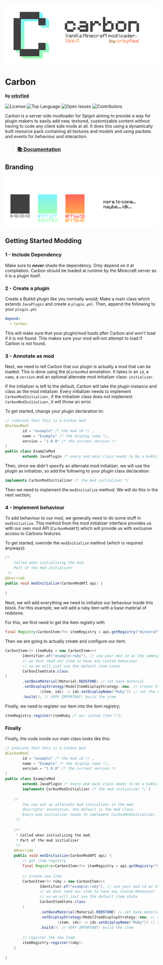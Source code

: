 ![Logo](project/logo_full_no_border.png)

# Carbon
#### by [orbyfied](https://github.com/orbyfied)

![License](https://img.shields.io/github/license/orbyfied/carbon?color=%23ffc)
![Top Language](https://img.shields.io/github/languages/top/orbyfied/carbon?color=0000)
![Open Issues](https://img.shields.io/github/issues-raw/orbyfied/carbon?color=%23ffc412)
![Contributors](https://img.shields.io/github/contributors/orbyfied/carbon)

Carbon is a server side modloader for Spigot
aiming to provide a way for plugin makers to easily
add new, textured, customizable content without having
to code any client side mods at all. It does this using
a dynamically built resource pack containing all textures
and models and using packets and events for behaviour and 
interaction.

>### [📚 Documentation](https://github.com/orbyfied/carbon/wiki)

## Branding
![Main Color Palette](project/color_palette.png)

## Getting Started Modding

### 1 - Include Dependency
Make sure to ***never*** shade the dependency.
Only depend on it at compilation. Carbon should be
loaded at runtime by the Minecraft server as it is
a plugin itself.

### 2 - Create a plugin
Create a Bukkit plugin like you normally would;
Make a main class which extends `JavaPlugin` and
create a `plugin.yml`. Then, append the following to your `plugin.yml`
```yaml
depend:
  - Carbon
```
This will make sure that your plugin/mod loads after
Carbon and won't load if it is not found. This makes
sure your mod will not attempt to load if Carbon is not found.

### 3 - Annotate as mod
Next, we need to tell Carbon that our plugin is actually
a mod that can be loaded. This is done using the `@CarbonMod`
annotation. It takes in an `id`, a `name`, a `version` and an
optional alternate mod initializer class: `initializer`.

If the initializer is left to the default, Carbon will take the
plugin instance and class as the mod initializer. Every initializer needs
to implement `CarbonModInitializer`, if the initializer class does not implement
`CarbonModInitializer`, it will throw an error. 

To get started, change your plugin declaration to:
```java
// indicate that this is a Carbon mod
@CarbonMod(
        id = "example" /* the mod id */ ,
        name = "Example" /* the display name */,
        version = "1.0.0" /* the current version */
)
public class ExampleMod
        extends JavaPlugin /* every mod main class needs to be a bukkit plugin */
```
Then, since we didn't specify an alternate mod initializer,
we will use the plugin as initializer, so add the following to your plugin
class declaration:
```java
implements CarbonModInitializer /* the mod initializer */
```
Then we need to implement the `modInitialize` method.
We will do this in the next section;

### 4 - Implement behaviour
To add behaviour to our mod, we generally need to do some stuff
in `modInitialize`. This method from the mod initializer interface 
provides us with our own mod API (`CarbonModAPI`) which will
provide us with exclusive access to Carbons features.

To get started, override the `modInitialize` method (which is required anyways):
```java
/*
    Called when initializing the mod.
    Part of the mod initializer
 */
@Override
public void modInitialize(CarbonModAPI api) {
    
}
```

Next, we will add everything we need to initialize our behaviour 
inside this block. For this example, we will add a ruby
item with a base material of redstone.

For this, we first need to get the item registry with
```java
final Registry<CarbonItem<?>> itemRegistry = api.getRegistry("minecraft:items");
```

Then we are going to actually create and configure our item:
```java
CarbonItem<?> itemRuby = new CarbonItem<>(
        Identifier.of("example:ruby"), // use your mod id as the namespace
        // we dont need our item to have any custom behaviour
        // so we will just use the default item state
        CarbonItemState.class
)
        .setBaseMaterial(Material.REDSTONE) // set base material
        .setDisplayStrategy(ModelItemDisplayStrategy::new, // create the service that will display our item
                (item, ids) -> ids.setDisplayName("Ruby")) // set the display name of the item
        .build(); // VERY IMPORTANT: build the item
```

Finally, we need to register our item into the item registry;
```java
itemRegistry.register(itemRuby /* our custom item */);
```

### Finally

Finally, the code inside our main class looks like this:
```java
// indicate that this is a Carbon mod
@CarbonMod(
        id = "example" /* the mod id */ ,
        name = "Example" /* the display name */,
        version = "1.0.0" /* the current version */
)
public class ExampleMod
        extends JavaPlugin /* every mod main class needs to be a bukkit plugin */
        implements CarbonModInitializer /* the mod initializer */ {

    /*
        You can set an alternate mod initializer in the mod
        descriptor annotation, the default is the mod class.
        Every mod initializer needs to implement CarbonModInitializer.
     */

    /**
     * Called when initializing the mod.
     * Part of the mod initializer
     */
    @Override
    public void modInitialize(CarbonModAPI api) {
        // get item registry
        final Registry<CarbonItem<?>> itemRegistry = api.getRegistry("minecraft:items");

        // create new item
        CarbonItem<?> ruby = new CarbonItem<>(
                Identifier.of("example:ruby"), // use your mod id as the namespace
                // we dont need our item to have any custom behaviour
                // so we will just use the default item state
                CarbonItemState.class
        )
                .setBaseMaterial(Material.REDSTONE) // set base material
                .setDisplayStrategy(ModelItemDisplayStrategy::new, // create the service that will display our item
                        (item, ids) -> ids.setDisplayName("Ruby")) // set the display name of the item
                .build(); // VERY IMPORTANT: build the item

        // register the new item
        itemRegistry.register(ruby);
    }

}
```